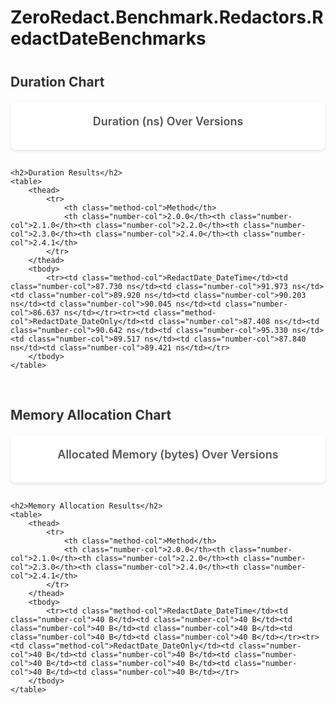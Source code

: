 # ZeroRedact.Benchmark.Redactors.RedactDateBenchmarks

<script src="https://cdn.jsdelivr.net/npm/chart.js"></script>
<style>
    .chart-container {
        background: white;
        border-radius: 8px;
        padding: 20px;
        margin-bottom: 30px;
        box-shadow: 0 2px 4px rgba(0,0,0,0.1);
    }
    .chart-title {
        font-size: 18px;
        font-weight: 600;
        color: #555;
        margin-bottom: 15px;
        text-align: center;
    }
    table {
        width: 100%;
        border-collapse: collapse;
        background: white;
        border-radius: 8px;
        overflow: hidden;
        box-shadow: 0 2px 4px rgba(0,0,0,0.1);
        margin-top: 30px;
    }
    th {
        background: #f8f9fa;
        padding: 12px;
        text-align: left;
        font-weight: 600;
        color: #333;
        border-bottom: 2px solid #dee2e6;
    }
    td {
        padding: 10px 12px;
        border-bottom: 1px solid #dee2e6;
    }
    tr:last-child td {
        border-bottom: none;
    }
    tr:hover {
        background: #f8f9fa;
    }
    .method-col {
        font-weight: 500;
        color: #495057;
    }
    .number-col {
        text-align: right;
      
    }
    h2 {
        color: #333;
        margin-top: 40px;
        margin-bottom: 20px;
    }
    .section-group {
        margin-bottom: 60px;
    }
</style>

<div class="section-group">
    <h2>Duration Chart</h2>
    <div class="chart-container">
        <div class="chart-title">Duration (ns) Over Versions</div>
        <canvas id="durationChart_ZeroRedact_Benchmark_Redactors_RedactDateBenchmarks"></canvas>
    </div>
    
    <h2>Duration Results</h2>
    <table>
        <thead>
            <tr>
                <th class="method-col">Method</th>
                <th class="number-col">2.0.0</th><th class="number-col">2.1.0</th><th class="number-col">2.2.0</th><th class="number-col">2.3.0</th><th class="number-col">2.4.0</th><th class="number-col">2.4.1</th>
            </tr>
        </thead>
        <tbody>
            <tr><td class="method-col">RedactDate_DateTime</td><td class="number-col">87.730 ns</td><td class="number-col">91.973 ns</td><td class="number-col">89.920 ns</td><td class="number-col">90.203 ns</td><td class="number-col">90.045 ns</td><td class="number-col">86.637 ns</td></tr><tr><td class="method-col">RedactDate_DateOnly</td><td class="number-col">87.408 ns</td><td class="number-col">90.642 ns</td><td class="number-col">95.330 ns</td><td class="number-col">89.517 ns</td><td class="number-col">87.840 ns</td><td class="number-col">89.421 ns</td></tr>
        </tbody>
    </table>
</div>

<div class="section-group">
    <h2>Memory Allocation Chart</h2>
    <div class="chart-container">
        <div class="chart-title">Allocated Memory (bytes) Over Versions</div>
        <canvas id="memoryChart_ZeroRedact_Benchmark_Redactors_RedactDateBenchmarks"></canvas>
    </div>
    
    <h2>Memory Allocation Results</h2>
    <table>
        <thead>
            <tr>
                <th class="method-col">Method</th>
                <th class="number-col">2.0.0</th><th class="number-col">2.1.0</th><th class="number-col">2.2.0</th><th class="number-col">2.3.0</th><th class="number-col">2.4.0</th><th class="number-col">2.4.1</th>
            </tr>
        </thead>
        <tbody>
            <tr><td class="method-col">RedactDate_DateTime</td><td class="number-col">40 B</td><td class="number-col">40 B</td><td class="number-col">40 B</td><td class="number-col">40 B</td><td class="number-col">40 B</td><td class="number-col">40 B</td></tr><tr><td class="method-col">RedactDate_DateOnly</td><td class="number-col">40 B</td><td class="number-col">40 B</td><td class="number-col">40 B</td><td class="number-col">40 B</td><td class="number-col">40 B</td><td class="number-col">40 B</td></tr>
        </tbody>
    </table>
</div>

<script>
    const versions_ZeroRedact_Benchmark_Redactors_RedactDateBenchmarks = ["2.0.0", "2.1.0", "2.2.0", "2.3.0", "2.4.0", "2.4.1"];
    
    // Duration Chart
    new Chart(document.getElementById('durationChart_ZeroRedact_Benchmark_Redactors_RedactDateBenchmarks'), {
        type: 'line',
        data: {
            labels: versions_ZeroRedact_Benchmark_Redactors_RedactDateBenchmarks,
            datasets: [
            {
                label: 'RedactDate_DateTime',
                data: [87.73, 91.97, 89.92, 90.20, 90.04, 86.64],
                borderColor: '#FF6384',
                backgroundColor: '#FF638433',
                tension: 0.1
            },
            {
                label: 'RedactDate_DateOnly',
                data: [87.41, 90.64, 95.33, 89.52, 87.84, 89.42],
                borderColor: '#36A2EB',
                backgroundColor: '#36A2EB33',
                tension: 0.1
            }]
        },
        options: {
            responsive: true,
            plugins: {
                legend: {
                    position: 'top',
                },
                tooltip: {
                    callbacks: {
                        label: function(context) {
                            return context.dataset.label + ': ' + context.parsed.y.toFixed(2) + ' ns';
                        }
                    }
                }
            },
            scales: {
                y: {
                    beginAtZero: true,
                    title: {
                        display: true,
                        text: 'Mean Duration (ns)'
                    }
                },
                x: {
                    title: {
                        display: true,
                        text: 'Version'
                    }
                }
            }
        }
    });
    
    // Memory Chart
    new Chart(document.getElementById('memoryChart_ZeroRedact_Benchmark_Redactors_RedactDateBenchmarks'), {
        type: 'line',
        data: {
            labels: versions_ZeroRedact_Benchmark_Redactors_RedactDateBenchmarks,
            datasets: [
            {
                label: 'RedactDate_DateTime',
                data: [40, 40, 40, 40, 40, 40],
                borderColor: '#FF6384',
                backgroundColor: '#FF638433',
                tension: 0.1
            },
            {
                label: 'RedactDate_DateOnly',
                data: [40, 40, 40, 40, 40, 40],
                borderColor: '#36A2EB',
                backgroundColor: '#36A2EB33',
                tension: 0.1
            }]
        },
        options: {
            responsive: true,
            plugins: {
                legend: {
                    position: 'top',
                },
                tooltip: {
                    callbacks: {
                        label: function(context) {
                            return context.dataset.label + ': ' + context.parsed.y + ' bytes';
                        }
                    }
                }
            },
            scales: {
                y: {
                    beginAtZero: true,
                    title: {
                        display: true,
                        text: 'Bytes Allocated Per Operation'
                    }
                },
                x: {
                    title: {
                        display: true,
                        text: 'Version'
                    }
                }
            }
        }
    });
</script>